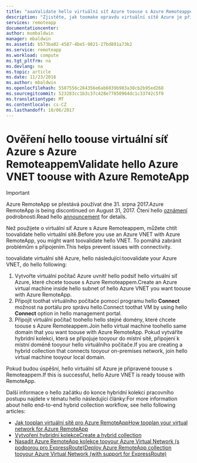 ```yaml
---
title: "aaaValidate hello virtuální síť Azure toouse s Azure Remoteappem | Microsoft Docs"
description: "Zjistěte, jak toomake opravdu virtuální sítě Azure je připravené toouse s Azure Remoteappem"
services: remoteapp
documentationcenter: 
author: msmbaldwin
manager: mbaldwin
ms.assetid: b573ba02-4587-4be5-9821-27bd891a73b2
ms.service: remoteapp
ms.workload: compute
ms.tgt_pltfrm: na
ms.devlang: na
ms.topic: article
ms.date: 11/23/2016
ms.author: mbaldwin
ms.openlocfilehash: 5587556c264356e6ab6039b983a38cb2b95ed268
ms.sourcegitcommit: 523283cc1b3c37c428e77850964dc1c33742c5f0
ms.translationtype: MT
ms.contentlocale: cs-CZ
ms.lasthandoff: 10/06/2017
---
```

# <a name="validate-hello-azure-vnet-toouse-with-azure-remoteapp"></a><span data-ttu-id="1fa7c-103">Ověření hello toouse virtuální síť Azure s Azure Remoteappem</span><span class="sxs-lookup"><span data-stu-id="1fa7c-103">Validate hello Azure VNET toouse with Azure RemoteApp</span></span>
> [!IMPORTANT]
> <span data-ttu-id="1fa7c-104">Azure RemoteApp se přestává používat dne 31. srpna 2017.</span><span class="sxs-lookup"><span data-stu-id="1fa7c-104">Azure RemoteApp is being discontinued on August 31, 2017.</span></span> <span data-ttu-id="1fa7c-105">Čtení hello [oznámení](https://go.microsoft.com/fwlink/?linkid=821148) podrobnosti.</span><span class="sxs-lookup"><span data-stu-id="1fa7c-105">Read hello [announcement](https://go.microsoft.com/fwlink/?linkid=821148) for details.</span></span>
> 
> 

<span data-ttu-id="1fa7c-106">Než použijete o virtuální síť Azure s Azure Remoteappem, můžete chtít toovalidate hello virtuální sítě.</span><span class="sxs-lookup"><span data-stu-id="1fa7c-106">Before you use an Azure VNET with Azure RemoteApp, you might want toovalidate hello VNET.</span></span> <span data-ttu-id="1fa7c-107">To pomáhá zabránit problémům s připojením.</span><span class="sxs-lookup"><span data-stu-id="1fa7c-107">This helps prevent issues with connectivity.</span></span>

<span data-ttu-id="1fa7c-108">toovalidate virtuální sítě Azure, hello následující:</span><span class="sxs-lookup"><span data-stu-id="1fa7c-108">toovalidate your Azure VNET, do hello following:</span></span>

1. <span data-ttu-id="1fa7c-109">Vytvořte virtuální počítač Azure uvnitř hello podsíť hello virtuální síť Azure, které chcete toouse s Azure Remoteappem.</span><span class="sxs-lookup"><span data-stu-id="1fa7c-109">Create an Azure virtual machine inside hello subnet of hello Azure VNET you want toouse with Azure RemoteApp.</span></span>
2. <span data-ttu-id="1fa7c-110">Připojit toothat virtuálního počítače pomocí programu hello **Connect** možnost na portálu pro správu hello.</span><span class="sxs-lookup"><span data-stu-id="1fa7c-110">Connect toothat VM by using hello **Connect** option in hello management portal.</span></span>
3. <span data-ttu-id="1fa7c-111">Připojit virtuální počítač toohello hello stejné domény, které chcete toouse s Azure Remoteappem.</span><span class="sxs-lookup"><span data-stu-id="1fa7c-111">Join hello virtual machine toohello same domain that you want toouse with Azure RemoteApp.</span></span> <span data-ttu-id="1fa7c-112">Pokud vytváříte hybridní kolekci, která se připojuje tooyour do místní sítě, připojení k místní doméně tooyour hello virtuálního počítače.</span><span class="sxs-lookup"><span data-stu-id="1fa7c-112">If you are creating a hybrid collection that connects tooyour on-premises network, join hello virtual machine tooyour local domain.</span></span>

<span data-ttu-id="1fa7c-113">Pokud budou úspěšní, hello virtuální síť Azure je připravené toouse s Remoteappem.</span><span class="sxs-lookup"><span data-stu-id="1fa7c-113">If this is successful, hello Azure VNET is ready toouse with RemoteApp.</span></span>

<span data-ttu-id="1fa7c-114">Další informace o hello začátku do konce hybridní kolekci pracovního postupu najdete v tématu hello následující články:</span><span class="sxs-lookup"><span data-stu-id="1fa7c-114">For more information about hello end-to-end hybrid collection workflow, see hello following articles:</span></span>

* [<span data-ttu-id="1fa7c-115">Jak tooplan virtuální sítě pro Azure RemoteApp</span><span class="sxs-lookup"><span data-stu-id="1fa7c-115">How tooplan your virtual network for Azure RemoteApp</span></span>](remoteapp-planvnet.md)
* [<span data-ttu-id="1fa7c-116">Vytvoření hybridní kolekce</span><span class="sxs-lookup"><span data-stu-id="1fa7c-116">Create a hybrid collection</span></span>](remoteapp-create-hybrid-deployment.md)
* [<span data-ttu-id="1fa7c-117">Nasadit Azure RemoteApp kolekce tooyour Azure Virtual Network (s podporou pro ExpressRoute)</span><span class="sxs-lookup"><span data-stu-id="1fa7c-117">Deploy Azure RemoteApp collection tooyour Azure Virtual Network (with support for ExpressRoute)</span></span>](http://blogs.msdn.com/b/rds/archive/2015/04/23/deploy-azure-remoteapp-collection-to-your-azure-virtual-network-with-support-for-expressroute.aspx)

